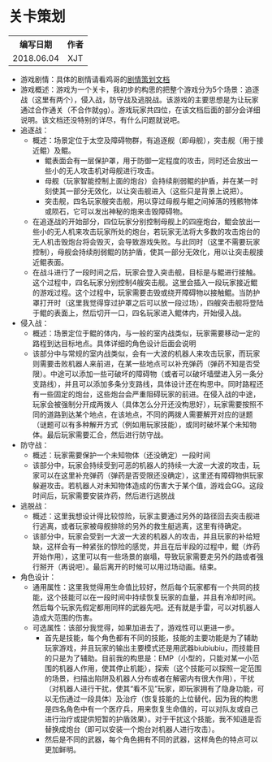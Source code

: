 # 关卡策划
<table>
    <tr>
        <th>编写日期</th>
        <th>作者</th>
    </tr>
    <tr>
        <td align="center">2018.06.04</td>
        <td align="center">XJT</td>
    </tr>
</table>

- 游戏剧情：具体的剧情请看鸡哥的[剧情策划文档](2018.06.02-剧情策划(rough).md)
- 游戏概述：游戏为一个关卡，我初步的构思的把整个游戏分为5个场景：追逐战（这里有两个），侵入战，防守战及逃脱战。该游戏的主要思想是为让玩家通过合作通关（不合作就gg）。游戏玩家共四位，在该文档后面的部分会详细说明。该文档还没特别的详尽，有什么问题就说吧。
- 追逐战：
    - 概述：场景定位于太空及障碍物群，有追逐舰（即母舰），突击舰（用于接近鲲）及鲲。
        - 鲲表面会有一层保护罩，用于防御一定程度的攻击，同时还会放出一些小的无人攻击机对母舰进行攻击。
        - 母舰（玩家智能控制上面的炮台）会持续削弱鲲的护盾，并在某一时刻使其一部分无效化，以让突击舰进入（这些只是背景上说把）。
        - 突击舰，四名玩家艘突击舰，用以穿过母舰与鲲之间掉落的残骸物体或陨石，它可以发出神秘的炮来击毁障碍物。
    - 在追逐战的开始部分，四位玩家分别控制母舰上的四座炮台，鲲会放出一些小的无人机来攻击玩家所处的炮台，若玩家无法将大多数的攻击炮台的无人机击毁炮台将会毁灭，会导致游戏失败。与此同时（这里不需要玩家控制），母舰会持续削弱鲲的防护盾，使其一部分无效化，用以让突击舰接近鲲表面。
    - 在战斗进行了一段时间之后，玩家会登入突击舰，目标是与鲲进行接触。这个过程中，四名玩家分别控制4艘突击舰。这里会插入一段玩家接近鲲的游戏过程。这个过程中，玩家需要击毁或绕开障碍物以接触鲲。当防护罩打开时（这里我觉得穿过护罩之后可以放一段过场），四艘突击舰将登陆于鲲的表面上，然后切开一口，四名玩家进入鲲体内，开始侵入战。
- 侵入战：
    - 概述：场景定位于鲲的体内，与一般的室内战类似，玩家需要移动一定的路程到达目标地点。具体详细的角色设计后面会说明
    - 该部分中与常规的室内战类似，会有一大波的机器人来攻击玩家，而玩家则需要击败机器人来前进，在某一些地点可以补充弹药（弹药不知是否受限）。中途可以添加一些可破坏的障碍物（或者可以破坏墙壁进入另一条分支路线），并且可以添加多条分支路线，具体设计还在构思中。同时路程还有一些固定的炮台，这些炮台会严重阻碍玩家的前进。在侵入战的中途，玩家会被强制分开成两拨人（具体怎么分开还没构思好），玩家需要按照不同的道路到达某个地点，在该地点，不同的两拨人需要解开对应的谜题（谜题可以有多种解开方式（例如用玩家技能），或同时破坏某个未知物体。最后玩家需要汇合，然后进行防守战。
- 防守战：
    - 概述：玩家需要保护一个未知物体（还没确定）一段时间
    - 该部分中，玩家会持续受到可恶的机器人的持续一大波一大波的攻击，玩家可以在这里补充弹药（弹药是否受限还没确定），这里还有障碍物供玩家躲避攻击。若机器人对未知物体造成的伤害大于某个值，游戏会GG。这段时间后，玩家需要安装炸药，然后进行逃脱战
- 逃脱战：
    - 概述：这里我想设计得比较惊险，玩家主要通过另外的路径回去突击舰进行逃离，或者玩家被母舰排除的另外的救生艇逃离，这里有待确定。
    - 该部分中，玩家会受到一大波一大波的机器人的攻击，并且玩家的补给短缺，这样会有一种紧张的惊险的感觉，并且在后半段的过程中，鲲（炸药开始作用），这里可以有一些场景的崩塌，导致玩家需要走另外的路或者强行掰开（再说吧）。最后离开的时候可以用过场动画。结束。
- 角色设计：
    - 通用属性：这里我觉得用生命值比较好，然后每个玩家都有一个共同的技能，这个技能可以在一段时间中持续恢复玩家的血量，并且有冷却时间。然后每个玩家先假定都用同样的武器先吧。还有就是手雷，可以对机器人造成大范围的伤害。
    - 可选属性：该部分我觉得，如果加进去了，游戏性可以更进一步。
        - 首先是技能，每个角色都有不同的技能，技能的主要功能是为了辅助玩家游戏，并且玩家的输出主要模式还是用武器biubiubiu，而技能目的只是为了辅助。目前我的构思是：EMP（小型的，只能对某一小范围的机器人作用，使其停止机能），探索（这个技能可以探照一定范围的场景，扫描出陷阱及机器人分布或者在解密内有很大作用），干扰（对机器人进行干扰，使其“看不见”玩家，即玩家拥有了隐身功能，可以无伤通过一段具体）及治疗（恢复技能的上位替代，因为我的构思是四名角色中有一个医疗兵，用来恢复生命值的，可以对队友或自己进行治疗或提供短暂的护盾效果）。对于干扰这个技能，我不知道是否替换成炮台（即可以安装一个炮台对机器人进行攻击）。
        - 然后是不同的武器，每个角色拥有不同的武器，这样角色的特点可以更加鲜明。
